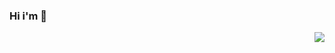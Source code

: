 ### Hi i'm  👋
<img align="right" src="https://github-readme-stats.vercel.app/api?username=ctianju&show_icons=true&theme=onedark"/>
